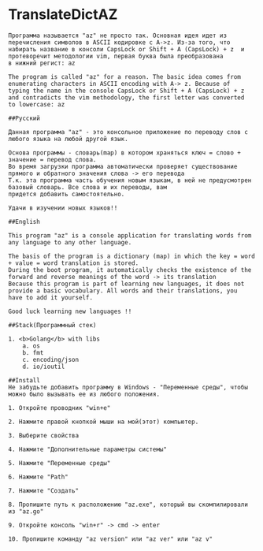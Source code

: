 # TranslateDictAZ

	Программа называется "az" не просто так. Основная идея идет из перечисления символов в ASCII кодировке с A->z. Из-за того, что
	набирать название в консоли CapsLock or Shift + A (CapsLock) + z  и протеворечит методологии vim, первая буква была преобразована
	в нижний регист: az
	
	The program is called "az" for a reason. The basic idea comes from enumerating characters in ASCII encoding with A-> z. Because of
	typing the name in the console CapsLock or Shift + A (CapsLock) + z and contradicts the vim methodology, the first letter was converted
	to lowercase: az
	
	##Русский
	
	Данная программа "az" - это консольное приложение по переводу слов с любого языка на любой другой язык.
	
	Основа программы - словарь(map) в котором храняться ключ = слово + значение = перевод слова.
	Во время загрузки программа автоматически проверяет существование прямого и обратного значения слова -> его перевода
	Т.к. эта программа часть обучения новым языкам, в ней не предусмотрен базовый словарь. Все слова и их переводы, вам
	придется добавить самостоятельно.
	
	Удачи в изучении новых языков!!
	
	##English
	
	This program "az" is a console application for translating words from any language to any other language.

	The basis of the program is a dictionary (map) in which the key = word + value = word translation is stored.
	During the boot program, it automatically checks the existence of the forward and reverse meanings of the word -> its translation
	Because this program is part of learning new languages, it does not provide a basic vocabulary. All words and their translations, you
	have to add it yourself.

	Good luck learning new languages !!
	
	##Stack(Программный стек)
	
	1. <b>Golang</b> with libs
		a. os
		b. fmt
		c. encoding/json
		d. io/ioutil
		
	##Install
	Не забудьте добавить программу в Windows - "Переменные среды", чтобы можно было вызывать ее из любого положения.
	
	1. Откройте проводник "win+e"
	
	2. Нажмите правой кнопкой мыши на мой(этот) компьютер.
	
	3. Выберите свойства
	
	4. Нажмите "Дополнительные параметры системы"
	
	5. Нажмите "Переменные среды"
	
	6. Нажмите "Path"
	
	7. Нажмите "Создать"
	
	8. Пропишите путь к расположению "az.exe", который вы скомпилировали из "az.go"
	
	9. Откройте консоль "win+r" -> cmd -> enter
	
	10. Пропишите команду "az version" или "az ver" или "az v"